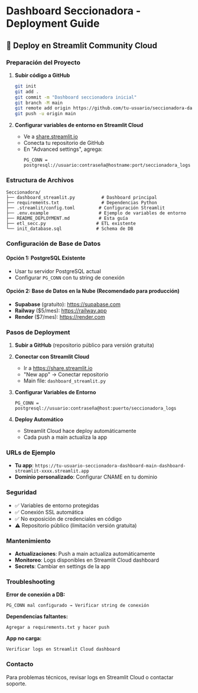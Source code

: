 # Dashboard Seccionadora - Deployment Guide

## 🚀 Deploy en Streamlit Community Cloud

### Preparación del Proyecto

1. **Subir código a GitHub**
   ```bash
   git init
   git add .
   git commit -m "Dashboard seccionadora inicial"
   git branch -M main
   git remote add origin https://github.com/tu-usuario/seccionadora-dashboard.git
   git push -u origin main
   ```

2. **Configurar variables de entorno en Streamlit Cloud**
   - Ve a [share.streamlit.io](https://share.streamlit.io)
   - Conecta tu repositorio de GitHub
   - En "Advanced settings", agrega:
     ```
     PG_CONN = postgresql://usuario:contraseña@hostname:port/seccionadora_logs
     ```

### Estructura de Archivos

```
Seccionadora/
├── dashboard_streamlit.py          # Dashboard principal
├── requirements.txt                # Dependencias Python
├── .streamlit/config.toml         # Configuración Streamlit
├── .env.example                   # Ejemplo de variables de entorno
├── README_DEPLOYMENT.md           # Esta guía
├── etl_secc.py                   # ETL existente
└── init_database.sql             # Schema de DB
```

### Configuración de Base de Datos

#### Opción 1: PostgreSQL Existente
- Usar tu servidor PostgreSQL actual
- Configurar `PG_CONN` con tu string de conexión

#### Opción 2: Base de Datos en la Nube (Recomendado para producción)
- **Supabase** (gratuito): https://supabase.com
- **Railway** ($5/mes): https://railway.app
- **Render** ($7/mes): https://render.com

### Pasos de Deployment

1. **Subir a GitHub** (repositorio público para versión gratuita)

2. **Conectar con Streamlit Cloud**
   - Ir a https://share.streamlit.io
   - "New app" → Conectar repositorio
   - Main file: `dashboard_streamlit.py`

3. **Configurar Variables de Entorno**
   ```
   PG_CONN = postgresql://usuario:contraseña@host:puerto/seccionadora_logs
   ```

4. **Deploy Automático** 
   - Streamlit Cloud hace deploy automáticamente
   - Cada push a main actualiza la app

### URLs de Ejemplo

- **Tu app**: `https://tu-usuario-seccionadora-dashboard-main-dashboard-streamlit-xxxx.streamlit.app`
- **Dominio personalizado**: Configurar CNAME en tu dominio

### Seguridad

- ✅ Variables de entorno protegidas
- ✅ Conexión SSL automática  
- ✅ No exposición de credenciales en código
- ⚠️  Repositorio público (limitación versión gratuita)

### Mantenimiento

- **Actualizaciones**: Push a main actualiza automáticamente
- **Monitoreo**: Logs disponibles en Streamlit Cloud dashboard
- **Secrets**: Cambiar en settings de la app

### Troubleshooting

**Error de conexión a DB:**
```
PG_CONN mal configurado → Verificar string de conexión
```

**Dependencias faltantes:**
```
Agregar a requirements.txt y hacer push
```

**App no carga:**
```
Verificar logs en Streamlit Cloud dashboard
```

### Contacto
Para problemas técnicos, revisar logs en Streamlit Cloud o contactar soporte.